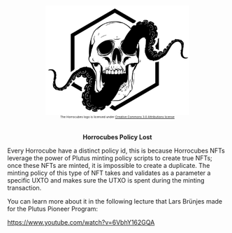 <p align="center">
  <img align="middle" src=
  "https://github.com/Horrocubes/horrocubes-signature-validator/blob/main/assets/horrologo_black.png"
  height="250" /></br>
  <sup><sup><sup><sup>The Horrocubes logo is licensed under
  <a href="https://creativecommons.org/licenses/by/3.0/">Creative
  Commons 3.0 Attributions license</a></sup></sup></sup></sup>
</p>
 
<p align="center"><b>Horrocubes Policy Lost</b></p>

Every Horrocube have a distinct policy id, this is because Horrocubes NFTs leverage the power of Plutus minting policy scripts to create true NFTs; once these NFTs are minted, it is impossible to create a duplicate. The minting policy of this type of NFT takes and validates as a parameter a specific UXTO and makes sure the UTXO is spent during the minting transaction.

You can learn more about it in the following lecture that Lars Brünjes made for the Plutus Pioneer Program:

https://www.youtube.com/watch?v=6VbhY162GQA
